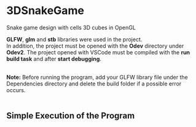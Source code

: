 # 3DSnakeGame
Snake game design with cells 3D cubes in OpenGL

__GLFW__, __glm__ and __stb__ libraries were used in the project. <br/> In addition, the project must be opened with the __Odev__ directory under __Odev2__. The project opened with VSCode must be compiled with the __run build task__ and after __start debugging__.

<br/>__Note:__ Before running the program, add your GLFW library file under the Dependencies directory and delete the build folder if a possible error occurs.
<br/><br/>
## Simple Execution of the Program
